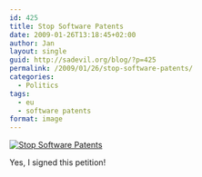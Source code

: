 ```yaml
---
id: 425
title: Stop Software Patents
date: 2009-01-26T13:18:45+02:00
author: Jan
layout: single
guid: http://sadevil.org/blog/?p=425
permalink: /2009/01/26/stop-software-patents/
categories:
  - Politics
tags:
  - eu
  - software patents
format: image
---
```

<a href="http://stopsoftwarepatents.eu/" target="_blank"><img src="https://i2.wp.com/kcore.org/wp-content/uploads/2009/11/ssp-336-280.png?w=920&#038;ssl=1" alt="Stop Software Patents" data-recalc-dims="1" /></a>

Yes, I signed this petition!